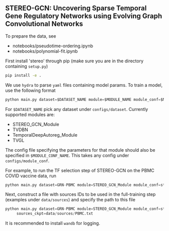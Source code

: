 ## STEREO-GCN: Uncovering Sparse Temporal Gene Regulatory Networks using Evolving Graph Convolutional Networks

To prepare the data, see

- notebooks/pseudotime-ordering.ipynb
- notebooks/polynomial-fit.ipynb

First install 'stereo' through pip (make sure you are in the directory
containing `setup.py`)

```bash
pip install -e .
```

We use `hydra` to parse `yaml` files containing model params. To train a
model, use the following format

```python
python main.py dataset=$DATASET_NAME module=$MODULE_NAME module_conf=$MODULE_CONF_NAME
```

For `$DATASET_NAME` pick any dataset under `configs/dataset`. Currently
supported modules are:

- STEREO_GCN_Module
- TVDBN
- TemporalDeepAutoreg_Module
- TVGL

The config file specifying the parameters for that module should also be
specified in `$MODULE_CONF_NAME`. This takes any config under
`configs/module_conf`.

For example, to run the TF selection step of STEREO-GCN on the PBMC COVID vaccine data, run

```python
python main.py dataset=GRN-PBMC module=STEREO_GCN_Module module_conf=stereo-hier-prox
```

Next, construct a file with sources IDs to be used in the full-training
step (examples under `data/sources`) and specify the path to this file

```python
python main.py dataset=GRN-PBMC module=STEREO_GCN_Module module_conf=stereo-full \
     sources_ckpt=data/sources/PBMC.txt
```

It is recommended to install `wandb` for logging.
